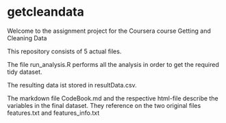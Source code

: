 # getcleandata
Welcome to the assignment project for the Coursera course Getting and Cleaning Data

This repository consists of 5 actual files.

The file run_analysis.R performs all the analysis in order to get the required tidy dataset.

The resulting data ist stored in resultData.csv.

The markdown file CodeBook.md and the respective html-file describe the variables in the final dataset. They reference on the two original files features.txt and features_info.txt